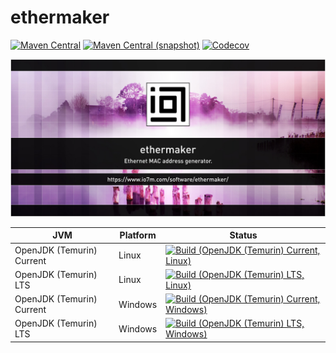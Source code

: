 ethermaker
===

[![Maven Central](https://img.shields.io/maven-central/v/com.io7m.ethermaker/com.io7m.ethermaker.svg?style=flat-square)](http://search.maven.org/#search%7Cga%7C1%7Cg%3A%22com.io7m.ethermaker%22)
[![Maven Central (snapshot)](https://img.shields.io/nexus/s/https/s01.oss.sonatype.org/com.io7m.ethermaker/com.io7m.ethermaker.svg?style=flat-square)](https://s01.oss.sonatype.org/content/repositories/snapshots/com/io7m/ethermaker/)
[![Codecov](https://img.shields.io/codecov/c/github/io7m/ethermaker.svg?style=flat-square)](https://codecov.io/gh/io7m/ethermaker)

![ethermaker](./src/site/resources/ethermaker.jpg?raw=true)

| JVM | Platform | Status |
|-----|----------|--------|
| OpenJDK (Temurin) Current | Linux | [![Build (OpenJDK (Temurin) Current, Linux)](https://img.shields.io/github/actions/workflow/status/io7m/ethermaker/main.linux.temurin.current.yml)](https://github.com/io7m/ethermaker/actions?query=workflow%3Amain.linux.temurin.current)|
| OpenJDK (Temurin) LTS | Linux | [![Build (OpenJDK (Temurin) LTS, Linux)](https://img.shields.io/github/actions/workflow/status/io7m/ethermaker/main.linux.temurin.lts.yml)](https://github.com/io7m/ethermaker/actions?query=workflow%3Amain.linux.temurin.lts)|
| OpenJDK (Temurin) Current | Windows | [![Build (OpenJDK (Temurin) Current, Windows)](https://img.shields.io/github/actions/workflow/status/io7m/ethermaker/main.windows.temurin.current.yml)](https://github.com/io7m/ethermaker/actions?query=workflow%3Amain.windows.temurin.current)|
| OpenJDK (Temurin) LTS | Windows | [![Build (OpenJDK (Temurin) LTS, Windows)](https://img.shields.io/github/actions/workflow/status/io7m/ethermaker/main.windows.temurin.lts.yml)](https://github.com/io7m/ethermaker/actions?query=workflow%3Amain.windows.temurin.lts)|
